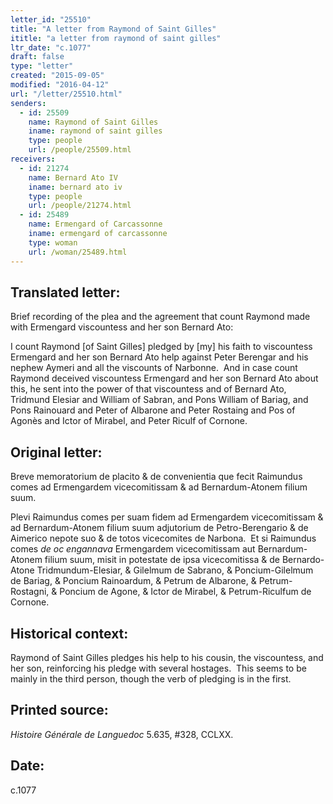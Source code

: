```yaml
---
letter_id: "25510"
title: "A letter from Raymond of Saint Gilles"
ititle: "a letter from raymond of saint gilles"
ltr_date: "c.1077"
draft: false
type: "letter"
created: "2015-09-05"
modified: "2016-04-12"
url: "/letter/25510.html"
senders:
  - id: 25509
    name: Raymond of Saint Gilles
    iname: raymond of saint gilles
    type: people
    url: /people/25509.html
receivers:
  - id: 21274
    name: Bernard Ato IV
    iname: bernard ato iv
    type: people
    url: /people/21274.html
  - id: 25489
    name: Ermengard of Carcassonne
    iname: ermengard of carcassonne
    type: woman
    url: /woman/25489.html
---
```

<h2> Translated letter:</h2><p>Brief recording of the plea and the agreement that count Raymond made with Ermengard viscountess and her son Bernard Ato:</p><p>I count Raymond [of Saint Gilles] pledged by [my] his faith to viscountess Ermengard and her son Bernard Ato help against Peter Berengar and his nephew Aymeri and all the viscounts of Narbonne.&nbsp; And in case count Raymond deceived viscountess Ermengard and her son Bernard Ato about this, he sent into the power of that viscountess and of Bernard Ato, Tridmund Elesiar and William of Sabran, and Pons William of Bariag, and Pons Rainouard and Peter of Albarone and Peter Rostaing and Pos of Agonès and Ictor of Mirabel, and Peter Riculf of Cornone.</p><h2 class="mt-4"> Original letter:</h2><p>Breve memoratorium de placito &amp; de convenientia que fecit Raimundus comes ad Ermengardem vicecomitissam &amp; ad Bernardum-Atonem filium suum.&nbsp;</p><p>Plevi Raimundus comes per suam fidem ad Ermengardem vicecomitissam &amp; ad Bernardum-Atonem filium suum adjutorium de Petro-Berengario &amp; de Aimerico nepote suo &amp; de totos vicecomites de Narbona.&nbsp; Et si Raimundus comes <i>de oc engannava</i> Ermengardem vicecomitissam aut Bernardum-Atonem filium suum, misit in potestate de ipsa vicecomitissa &amp; de Bernardo-Atone Tridmundum-Elesiar, &amp; Gilelmum de Sabrano, &amp; Poncium-Gilelmum de Bariag, &amp; Poncium Rainoardum, &amp; Petrum de Albarone, &amp; Petrum-Rostagni, &amp; Poncium de Agone, &amp; Ictor de Mirabel, &amp; Petrum-Riculfum de Cornone.</p><h2 class="mt-4"> Historical context:</h2><p><strong></strong>Raymond of Saint Gilles pledges his help to his cousin, the viscountess, and her son, reinforcing his pledge with several hostages.&nbsp; This seems to be mainly in the third person, though the verb of pledging is in the first.</p><h2 class="mt-4"> Printed source:</h2><p><i>Histoire Générale de Languedoc</i> 5.635, #328, CCLXX.&nbsp;&nbsp;</p><h2 class="mt-4"> Date:</h2>c.1077